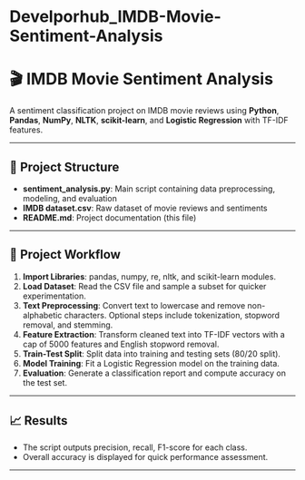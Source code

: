 # Develporhub_IMDB-Movie-Sentiment-Analysis
# 🎬 IMDB Movie Sentiment Analysis

A sentiment classification project on IMDB movie reviews using **Python**, **Pandas**, **NumPy**, **NLTK**, **scikit-learn**, and **Logistic Regression** with TF-IDF features.

---

## 📂 Project Structure

- **sentiment_analysis.py**: Main script containing data preprocessing, modeling, and evaluation
- **IMDB dataset.csv**: Raw dataset of movie reviews and sentiments
- **README.md**: Project documentation (this file)

---

## 📝 Project Workflow

1. **Import Libraries**: pandas, numpy, re, nltk, and scikit-learn modules.
2. **Load Dataset**: Read the CSV file and sample a subset for quicker experimentation.
3. **Text Preprocessing**: Convert text to lowercase and remove non-alphabetic characters. Optional steps include tokenization, stopword removal, and stemming.
4. **Feature Extraction**: Transform cleaned text into TF-IDF vectors with a cap of 5000 features and English stopword removal.
5. **Train-Test Split**: Split data into training and testing sets (80/20 split).
6. **Model Training**: Fit a Logistic Regression model on the training data.
7. **Evaluation**: Generate a classification report and compute accuracy on the test set.

---

## 📈 Results

- The script outputs precision, recall, F1-score for each class.
- Overall accuracy is displayed for quick performance assessment.

---

